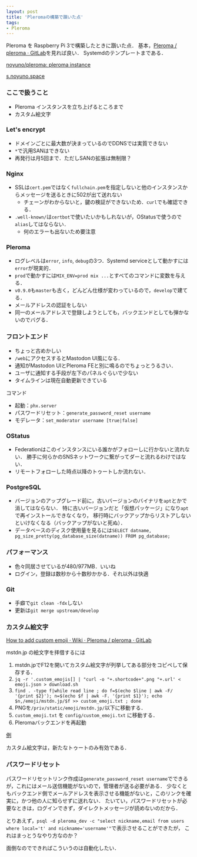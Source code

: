 ```yaml
---
layout: post
title: 'Pleromaの構築で躓いた点'
tags:
- Pleroma
---
```


Pleroma を Raspberry Pi 3で構築したときに躓いた点．
基本，[Pleroma / pleroma · GitLab](https://git.pleroma.social/pleroma/pleroma)を見れば良い．
Systemdのテンプレートまである．

[noyuno/pleroma: pleroma instance](https://github.com/noyuno/pleroma)

[s.noyuno.space](https://s.noyuno.space)

### ここで扱うこと

- Pleroma インスタンスを立ち上げるところまで
- カスタム絵文字

### Let's encrypt

- ドメインごとに最大数が決まっているのでDDNSでは実質できない
- `*`で汎用SANはできない
- 再発行は月5回まで．ただしSANの拡張は無制限？

### Nginx

- SSLは`cert.pem`ではなく`fullchain.pem`を指定しないと他のインスタンスからメッセージを送るときに502が出て送れない
    - チェーンがわからないと，鍵の検証ができないため．`curl`でも確認できる．
- `.well-known/`は`certbot`で使いたいかもしれないが，OStatusで使うので`alias`してはならない．
    - 何のエラーも出ないため要注意

### Pleroma

- ログレベルは`error`, `info`, `debug`の3つ．Systemd serviceとして動かすには`error`が現実的．
- `prod`で動かすには`MIX_ENV=prod mix ...`とすべてのコマンドに変数を与える．
- `v0.9.0`も`master`も古く，どんどん仕様が変わっているので，`develop`で建てる．
- メールアドレスの認証をしない
- 同一のメールアドレスで登録しようとしても，バックエンドとしても弾かないのでバグる．

### フロントエンド
- ちょっと古めかしい
- `/web`にアクセスするとMastodon UI風になる．
- 通知がMastodon UIとPleroma FEと別に鳴るのでちょっとうるさい．
- ユーザに通知する手段が左下のパネルぐらいで少ない
- タイムラインは現在自動更新できている

コマンド

- 起動：`phx.server`
- パスワードリセット：`generate_password_reset username`
- モデレータ：`set_moderator username [true|false]`

### OStatus

- Federationはこのインスタンスにいる誰かがフォローしに行かないと流れない．
勝手に何らかのSNSネットワークに繋がってダーと流れるわけではない．
- リモートフォローした時点以降のトゥートしか流れない．

### PostgreSQL

- バージョンのアップグレード前に，古いバージョンのバイナリを`apt`とかで消してはならない．
特に古いバージョンだと「仮想パッケージ」になり`apt`で再インストールできなくなり，
移行時にバックアップからリストアしないといけなくなる（バックアップがないと死ぬ）．
- データベースのディスク使用量を見るには`SELECT datname, pg_size_pretty(pg_database_size(datname)) FROM pg_database;`

### パフォーマンス

- 色々同居させているが480/977MB．いいね
- ログイン，登録は数秒から十数秒かかる．それ以外は快適

### Git

- 手癖で`git clean -fdx`しない
- 更新は`git merge upstream/develop`

### カスタム絵文字

[How to add custom emoji · Wiki · Pleroma / pleroma · GitLab](https://git.pleroma.social/pleroma/pleroma/wikis/How-to-add-custom-emoji)

mstdn.jp の絵文字を拝借するには

1. mstdn.jpでF12を開いてカスタム絵文字が列挙してある部分をコピペして保存する．
2. `jq -r '.custom_emojis[] | "curl -o "+.shortcode+".png "+.url' < emoji.json > download.sh`
3. `find . -type f|while read line ; do f=$(echo $line | awk -F/ '{print $2}'); n=$(echo $f | awk -F. '{print $1}'); echo $n,/emoji/mstdn.jp/$f >> custom_emoji.txt ; done`
4. PNGを`/priv/static/emoji/mstdn.jp/`以下に移動する．
5. `custom_emoji.txt` を `config/custom_emoji.txt` に移動する．
6. Pleromaバックエンドを再起動

[例](https://s.noyuno.space/notice/1593)

カスタム絵文字は，新たなトゥートのみ有効である．

### パスワードリセット

パスワードリセットリンク作成は`generate_password_reset username`でできるが，これにはメール送信機能がないので，管理者が送る必要がある．
少なくともバックエンド側でメールアドレスを表示させる機能がないと，このリンクを確実に，かつ他の人に知らせずに送れない．
たいてい，パスワードリセットが必要なときは，ログインできず，ダイレクトメッセージが読めないのだから．

とりあえず，`psql -d pleroma_dev -c "select nickname,email from users where local='t' and nickname='username'"`で表示させることができたが，
これはまっとうなやり方なのか？

面倒なのでできればこういうのは自動化したい．

